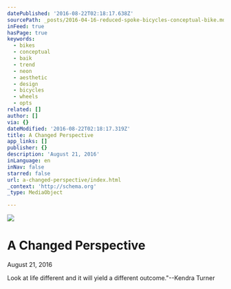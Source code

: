 ```yaml
---
datePublished: '2016-08-22T02:18:17.638Z'
sourcePath: _posts/2016-04-16-reduced-spoke-bicycles-conceptual-bike.md
inFeed: true
hasPage: true
keywords:
  - bikes
  - conceptual
  - baik
  - trend
  - neon
  - aesthetic
  - design
  - bicycles
  - wheels
  - opts
related: []
author: []
via: {}
dateModified: '2016-08-22T02:18:17.319Z'
title: A Changed Perspective
app_links: []
publisher: {}
description: 'August 21, 2016'
inLanguage: en
inNav: false
starred: false
url: a-changed-perspective/index.html
_context: 'http://schema.org'
_type: MediaObject

---
```

![](https://the-grid-user-content.s3-us-west-2.amazonaws.com/6afc4211-0f50-4dcc-adf0-6ed7c963e7ee.jpg)

# A Changed **Perspective**

August 21, 2016

Look at life different and it will yield a different outcome."--Kendra Turner